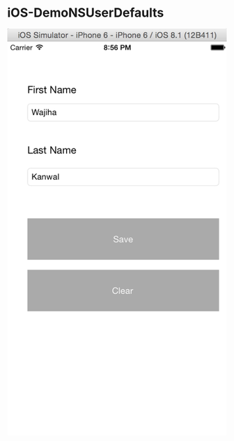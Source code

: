 # iOS-DemoNSUserDefaults












![My image](https://github.com/Wajiha-Kanwal/iOS-DemoNSUserDefaults/blob/master/Screenshots/ScreenShot2.png)
